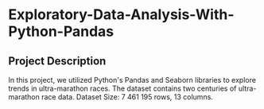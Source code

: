 # Exploratory-Data-Analysis-With-Python-Pandas

## Project Description

In this project, we utilized Python's Pandas and Seaborn libraries to explore trends in ultra-marathon races. The dataset contains two centuries of ultra-marathon race data. Dataset Size: 7 461 195 rows, 13 columns.



